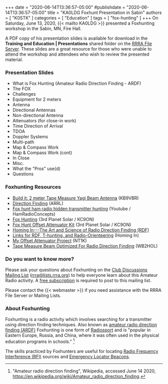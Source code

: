 +++
date = "2020-06-14T13:36:57-05:00"
#publishdate = "2020-06-14T13:36:57-05:00"
title = "KA0LDG Foxhunt Presentation in Sabin"
authors = [ "K0STK" ]
categories = [ "Education" ]
tags = [ "fox-hunting" ]
+++
On Saturday, June 13, 2020, {{< mailto KA0LDG >}} presented a Foxhunting workshop
in the Sabin, MN, Fire Hall.

A PDF copy of his presentation slides is available for download in the
**Training and Education | Presentations** shared folder on the
[RRRA File Server](https://cloud.rrra.org). These slides are a great resource
for those who were unable to attend the workshop and attendees who wish to
review the presented material.

<!--more-->

### Presentation Slides

* What is Fox Hunting (Amateur Radio Direction Finding - ARDF)
* The FOX
* Challenges
* Equipment for 2 meters
* Antenna
* Directional Antennas
* Non-directional Antenna
* Attenuators (for close-in work)
* Time Direction of Arrival
* TDOA
* Doppler Systems
* Multi-path
* Map & Compass Work
* Map & Compass Work (cont)
* In Close
* Misc.
* What the "Pros" use(d)
* Questions

### Foxhunting Resources

* [Build it: 2 meter Tape Measure Yagi Beam Antenna](https://www.jpole-antenna.com/2017/02/07/build-it-2-meter-tape-measure-yagi-beam-antenna/) (KB9VBR)
* [Direction Finding](http://www.arrl.org/direction-finding) (ARRL)
* [Fox hunt ham radio hidden transmitter hunting](https://www.youtube.com/watch?v=eQSiTqH9Dzw) (Youtube / HamRadioConcepts)
* [Fox Hunting](https://kc9on.com/ham-radio/fox-hunting/) (3rd Planet Solar / KC9ON)
* [Fox Hunt Offset Attenuator Kit](https://kc9on.com/product/fox-hunt-offset-attenuator/) (3rd Planet Solar / KC9ON)
* [Homing In---The Art and Science of Radio Direction Finding \(RDF\)](http://www.homingin.com/)
* [Links for RDF, T-hunting, and Radio-Orienteering](http://www.homingin.com/links.html) (Homing In)
* [My Offset Attenuator Project](https://nt1k.com/my-offset-attenuator-project/) (NT1K)
* [Tape Measure Beam Optimized For Radio Direction Finding](http://theleggios.net/wb2hol/projects/rdf/tape_bm.htm) (WB2HOL)


### Do you want to know more?

Please ask your questions about Foxhunting on the
[Club Discussions Mailing List](mailto:rrra@lists.rrra.org)
([rrra@lists.rrra.org](mailto:rrra@lists.rrra.org)) to help everyone learn
about this Amateur Radio activity. A [free subscription](https://lists.rrra.org/mailman/listinfo/rrra)
is required to post to this mailing list.

Please contact the {{< webmaster >}} if you need assistance with the RRRA File
Server or Mailing Lists.

### About Foxhunting

Foxhunting is a radio activity which involves searching
for a transmitter using direction finding techniques.
Also known as [amateur radio direction finding
\(ARDF\)](https://en.wikipedia.org/wiki/Amateur_radio_direction_finding)
Foxhunting is one form of
[Radiosport](https://en.wikipedia.org/wiki/Radiosport#Amateur_radio_direction_finding)
and is "popular in Eastern Europe, Russia, and China, where it was often
used in the physical education programs in schools." [^1]

[^1]: "Amateur radio direction finding", Wikipedia, accessed June 14 2020, https://en.wikipedia.org/wiki/Amateur_radio_direction_finding.

The skills practiced by Foxhunters are useful for locating
[Radio Frequency Interference \(RFI\)](http://www.arrl.org/radio-frequency-interference-rfi)
sources and
[Emergency Locator Beacons](https://en.wikipedia.org/wiki/Emergency_locator_beacon).

